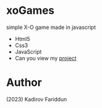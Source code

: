 # xoGames
simple X-O game made in javascript

- Html5
- Css3
- JavaScript
- Can you view my [project](https://kadirov-fariddun.github.io/xoGames/)

# Author
(2023) Kadirov Fariddun
